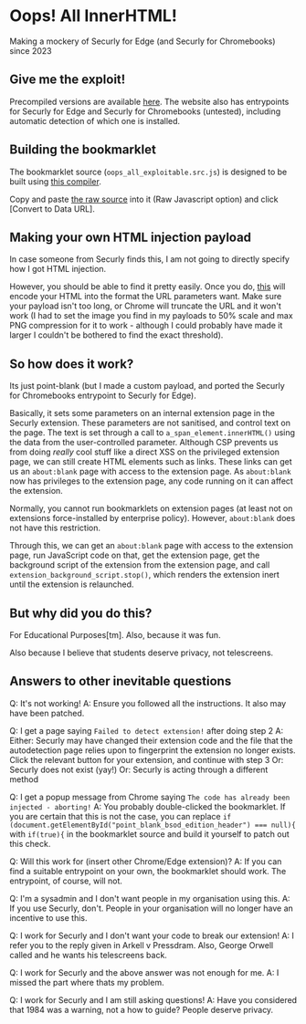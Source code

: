 # Oops!  All InnerHTML!
Making a mockery of Securly for Edge (and Securly for Chromebooks) since 2023

## Give me the exploit!

Precompiled versions are available [here](https://1984-was-a-warning-not-a-how-to-guide.bangsparks.com/).
The website also has entrypoints for Securly for Edge and Securly for Chromebooks (untested), including automatic detection of which one is installed.

## Building the bookmarklet

The bookmarklet source (`oops_all_exploitable.src.js`) is designed to be built using [this compiler](https://www.yourjs.com/bookmarklet/).

Copy and paste [the raw source](https://raw.githubusercontent.com/mylesbartlett72/oops-all-innerhtml/main/oops_all_exploitable.src.js?token=GHSAT0AAAAAACDHUW7YGWKXNB4DMFXWQZSAZEJ2OYA) into it (Raw Javascript option) and click [Convert to Data URL].

## Making your own HTML injection payload

In case someone from Securly finds this, I am not going to directly specify how I got HTML injection.

However, you should be able to find it pretty easily.  Once you do, [this](https://gchq.github.io/CyberChef/#recipe=To_Base64('A-Za-z0-9%2B/%3D')URL_Encode(true)) will encode your HTML into the format the URL parameters want.  Make sure your payload isn't too long, or Chrome will truncate the URL and it won't work (I had to set the image you find in my payloads to 50% scale and max PNG compression for it to work - although I could probably have made it larger I couldn't be bothered to find the exact threshold).

## So how does it work?

Its just point-blank (but I made a custom payload, and ported the Securly for Chromebooks entrypoint to Securly for Edge).

Basically, it sets some parameters on an internal extension page in the Securly extension.  These parameters are not sanitised, and control text on the page.  The text is set through a call to `a_span_element.innerHTML()` using the data from the user-controlled parameter.  Although CSP prevents us from doing *really* cool stuff like a direct XSS on the privileged extension page, we can still create HTML elements such as links.  These links can get us an `about:blank` page with access to the extension page.  As `about:blank` now has privileges to the extension page, any code running on it can affect the extension.

Normally, you cannot run bookmarklets on extension pages (at least not on extensions force-installed by enterprise policy).  However, `about:blank` does not have this restriction.

Through this, we can get an `about:blank` page with access to the extension page, run JavaScript code on that, get the extension page, get the background script of the extension from the extension page, and call `extension_background_script.stop()`, which renders the extension inert until the extension is relaunched.

## But why did you do this?

For Educational Purposes[tm].  Also, because it was fun.

Also because I believe that students deserve privacy, not telescreens.

## Answers to other inevitable questions

Q: It's not working!
A: Ensure you followed all the instructions.  It also may have been patched.

Q: I get a page saying `Failed to detect extension!` after doing step 2
A: Either:
Securly may have changed their extension code and the file that the autodetection page relies upon to fingerprint the extension no longer exists.  Click the relevant button for your extension, and continue with step 3
Or:
Securly does not exist (yay!)
Or:
Securly is acting through a different method

Q: I get a popup message from Chrome saying `The code has already been injected - aborting!`
A: You probably double-clicked the bookmarklet.  If you are certain that this is not the case, you can replace `if (document.getElementById("point_blank_bsod_edition_header") === null){` with `if(true){` in the bookmarklet source and build it yourself to patch out this check.

Q: Will this work for (insert other Chrome/Edge extension)?
A: If you can find a suitable entrypoint on your own, the bookmarklet should work.  The entrypoint, of course, will not.

Q: I'm a sysadmin and I don't want people in my organisation using this.
A: If you use Securly, don't.  People in your organisation will no longer have an incentive to use this.

Q: I work for Securly and I don't want your code to break our extension!
A: I refer you to the reply given in Arkell v Pressdram.  Also, George Orwell called and he wants his telescreens back.

Q: I work for Securly and the above answer was not enough for me.
A: I missed the part where thats my problem.

Q: I work for Securly and I am still asking questions!
A: Have you considered that 1984 was a warning, not a how to guide?  People deserve privacy.
